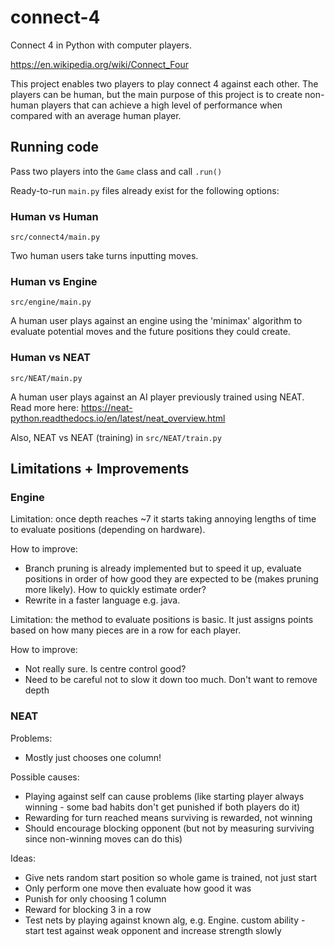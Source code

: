 # connect-4

Connect 4 in Python with computer players.

https://en.wikipedia.org/wiki/Connect_Four

This project enables two players to play connect 4 against each other. The players
can be human, but the main purpose of this project is to create non-human players
that can achieve a high level of performance when compared with an average human
player.

## Running code

Pass two players into the `Game` class and call `.run()`

Ready-to-run `main.py` files already exist for the following options:

### Human vs Human

`src/connect4/main.py`

Two human users take turns inputting moves.

### Human vs Engine

`src/engine/main.py`

A human user plays against an engine using the 'minimax' algorithm to evaluate 
potential moves and the future positions they could create.

### Human vs NEAT

`src/NEAT/main.py`

A human user plays against an AI player previously trained using NEAT. 
Read more here: https://neat-python.readthedocs.io/en/latest/neat_overview.html

Also, NEAT vs NEAT (training) in `src/NEAT/train.py`

## Limitations + Improvements

### Engine

Limitation: once depth reaches ~7 it starts taking annoying lengths of time to 
evaluate positions (depending on hardware).

How to improve:
- Branch pruning is already implemented but to speed it up, evaluate positions in 
order of how good they are expected to be (makes pruning more likely). How to
quickly estimate order?
- Rewrite in a faster language e.g. java.

Limitation: the method to evaluate positions is basic. It just assigns points 
based on how many pieces are in a row for each player. 

How to improve:
- Not really sure. Is centre control good?
- Need to be careful not to slow it down too much. Don't want to remove depth

### NEAT

Problems:
- Mostly just chooses one column!

Possible causes:
- Playing against self can cause problems (like starting player always winning - 
some bad habits don't get punished if both players do it)
- Rewarding for turn reached means surviving is rewarded, not winning
- Should encourage blocking opponent (but not by measuring surviving since 
non-winning moves can do this)

Ideas:
- Give nets random start position so whole game is trained, not just start
- Only perform one move then evaluate how good it was
- Punish for only choosing 1 column
- Reward for blocking 3 in a row
- Test nets by playing against known alg, e.g. Engine. custom ability - start 
test against weak opponent and increase strength slowly

